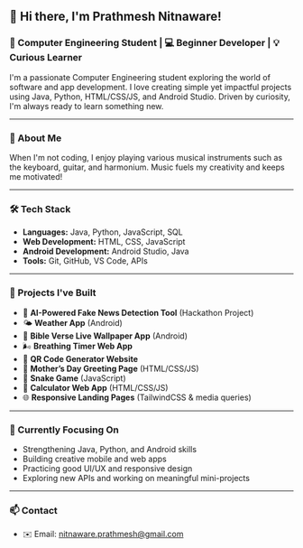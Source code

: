 ## 👋 Hi there, I'm Prathmesh Nitnaware!  
### 🚀 Computer Engineering Student | 💻 Beginner Developer | 💡 Curious Learner  

I'm a passionate Computer Engineering student exploring the world of software and app development. I love creating simple yet impactful projects using Java, Python, HTML/CSS/JS, and Android Studio. Driven by curiosity, I'm always ready to learn something new.

---

### 🎵 About Me  
When I'm not coding, I enjoy playing various musical instruments such as the keyboard, guitar, and harmonium. Music fuels my creativity and keeps me motivated!

---

### 🛠️ Tech Stack  
- **Languages:** Java, Python, JavaScript, SQL  
- **Web Development:** HTML, CSS, JavaScript  
- **Android Development:** Android Studio, Java  
- **Tools:** Git, GitHub, VS Code, APIs  

---

### 💼 Projects I've Built  
- 🎯 **AI-Powered Fake News Detection Tool** (Hackathon Project)  
- 🌤 **Weather App** (Android)  
- 📖 **Bible Verse Live Wallpaper App** (Android)  
- 🌬 **Breathing Timer Web App**  
- 🧾 **QR Code Generator Website**  
- 🎉 **Mother’s Day Greeting Page** (HTML/CSS/JS)  
- 🐍 **Snake Game** (JavaScript)  
- 🧮 **Calculator Web App** (HTML/CSS/JS)  
- 🌐 **Responsive Landing Pages** (TailwindCSS & media queries)  

---

### 🎯 Currently Focusing On  
- Strengthening Java, Python, and Android skills  
- Building creative mobile and web apps  
- Practicing good UI/UX and responsive design  
- Exploring new APIs and working on meaningful mini-projects  

---

### 📫 Contact  
- ✉️ Email: [nitnaware.prathmesh@gmail.com](mailto:nitnaware.prathmesh@gmail.com)  
